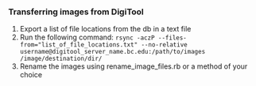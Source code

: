 ### Transferring images from DigiTool
1. Export a list of file locations from the db in a text file
2. Run the following command: `rsync -aczP --files-from="list_of_file_locations.txt" --no-relative username@digitool_server_name.bc.edu:/path/to/images /image/destination/dir/`
3. Rename the images using rename_image_files.rb or a method of your choice
